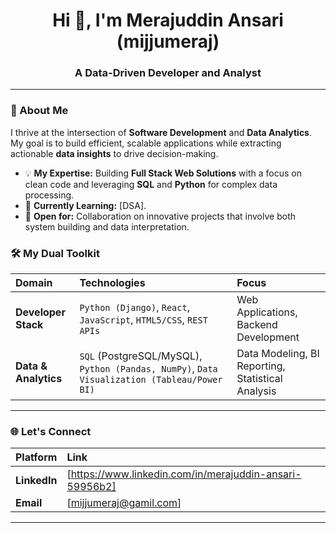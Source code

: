 

<h1 align="center">Hi 👋, I'm Merajuddin Ansari (mijjumeraj)</h1>
<h3 align="center">A Data-Driven Developer and Analyst</h3>

---

### 🚀 About Me

I thrive at the intersection of **Software Development** and **Data Analytics**. My goal is to build efficient, scalable applications while extracting actionable **data insights** to drive decision-making.

-   💡 **My Expertise:** Building **Full Stack Web Solutions** with a focus on clean code and leveraging **SQL** and **Python** for complex data processing.
-   🌱 **Currently Learning:** [DSA].
-   🤝 **Open for:** Collaboration on innovative projects that involve both system building and data interpretation.

### 🛠️ My Dual Toolkit

| Domain | Technologies | Focus |
| :--- | :--- | :--- |
| **Developer Stack** | `Python (Django)`, `React`, `JavaScript`, `HTML5/CSS`, `REST APIs` | Web Applications, Backend Development |
| **Data & Analytics** | `SQL` (PostgreSQL/MySQL), `Python (Pandas, NumPy)`, `Data Visualization (Tableau/Power BI)` | Data Modeling, BI Reporting, Statistical Analysis |

---

### 🌐 Let's Connect

| Platform | Link |
| :--- | :--- |
| **LinkedIn** | [https://www.linkedin.com/in/merajuddin-ansari-59956b2] |
| **Email** | [mijjumeraj@gamil.com] |


---
